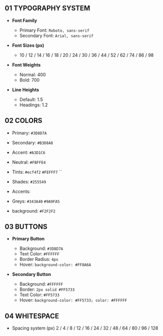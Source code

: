 ## 01 TYPOGRAPHY SYSTEM

- **Font Family**

  - Primary Font: `Roboto, sans-serif`
  - Secondary Font: `Arial, sans-serif`

- **Font Sizes (px)**

  - 10 / 12 / 14 / 16 / 18 / 20 / 24 / 30 / 36 / 44 / 52 / 62 / 74 / 86 / 98

- **Font Weights**

  - Normal: 400
  - Bold: 700

- **Line Heights**

  - Default: 1.5
  - Headings: 1.2

## 02 COLORS

- Primary: `#3D8D7A`
- Secondary: `#B3D8A8`
- Accent: `#A3D1C6`
- Neutral: `#FBFFE4`

- Tints:
  `#ecf4f2`
  `#FEFFF7`
  ``
- Shades:
  `#255549`

- Accents:

- Greys:
  `#343A40`
  `#9A9FA5`
- background: `#F2F2F2`

## 03 BUTTONS

- **Primary Button**

  - Background: `#3D8D7A`
  - Text Color: `#FFFFFF`
  - Border Radius: `4px`
  - Hover: `background-color: #FF8A6A`

- **Secondary Button**
  - Background: `#FFFFFF`
  - Border: `2px solid #FF5733`
  - Text Color: `#FF5733`
  - Hover: `background-color: #FF5733; color: #FFFFFF`

## 04 WHITESPACE

- Spacing system (px)
  2 / 4 / 8 / 12 / 16 / 24 / 32 / 48 / 64 / 80 / 96 / 128
